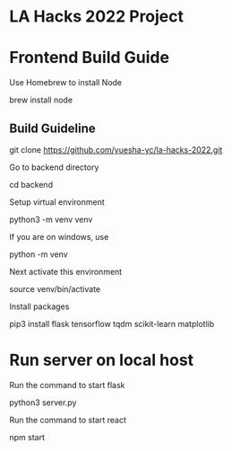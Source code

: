 # LA Hacks 2022 Project

# Frontend Build Guide

Use Homebrew to install Node

brew install node

## Build Guideline

git clone https://github.com/yuesha-yc/la-hacks-2022.git

Go to backend directory

cd backend

Setup virtual environment

python3 -m venv venv

If you are on windows, use 

python -m venv <path>

Next activate this environment

source venv/bin/activate

Install packages

pip3 install flask tensorflow tqdm scikit-learn matplotlib

# Run server on local host

Run the command to start flask

python3 server.py

Run the command to start react

npm start


